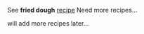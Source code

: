 See **fried dough** [recipe](https://food52.com/recipes/12341-homemade-fried-dough) 
Need more recipes...

will add more recipes later...
